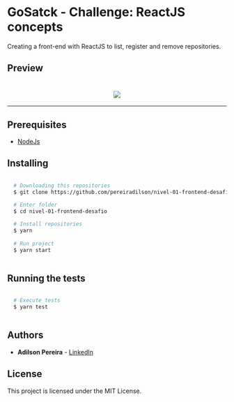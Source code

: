# GoSatck - Challenge: ReactJS concepts

Creating a front-end with ReactJS to list, register and remove repositories.

## Preview

<h1 align="center">
  <img src="https://ik.imagekit.io/rlpwchithd/ezgif-1-97f288030528_mfYCV1HXo.gif"/>
</h1>

---

## Prerequisites

- [NodeJs](https://nodejs.org/en/download/)

## Installing

```bash

  # Downloading this repositories
  $ git clone https://github.com/pereiradilson/nivel-01-frontend-desafio.git

  # Enter folder
  $ cd nivel-01-frontend-desafio
  
  # Install repositories
  $ yarn
  
  # Run project
  $ yarn start
  
```

## Running the tests

```bash

  # Execute tests
  $ yarn test
  
```

## Authors

* **Adilson Pereira** - [LinkedIn](https://www.linkedin.com/in/pereiradilson/)

## License

This project is licensed under the MIT License.
